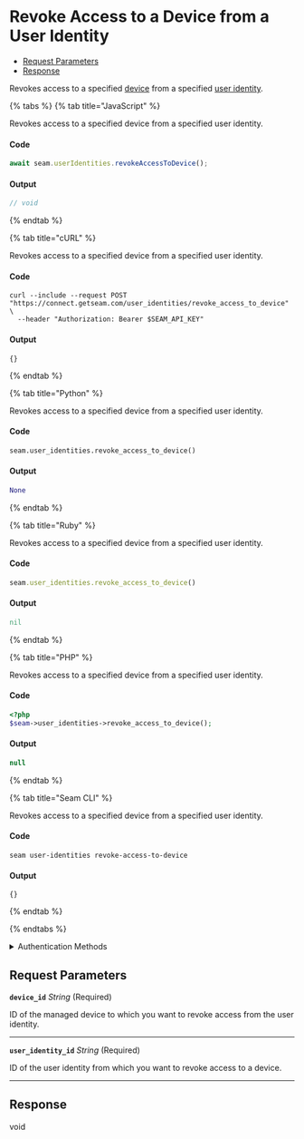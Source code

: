 # Revoke Access to a Device from a User Identity

- [Request Parameters](#request-parameters)
- [Response](#response)

Revokes access to a specified [device](../../core-concepts/devices/README.md) from a specified [user identity](https://docs.seam.co/latest/capability-guides/mobile-access-in-development/managing-mobile-app-user-accounts-with-user-identities#what-is-a-user-identity).


{% tabs %}
{% tab title="JavaScript" %}

Revokes access to a specified device from a specified user identity.

#### Code

```javascript
await seam.userIdentities.revokeAccessToDevice();
```

#### Output

```javascript
// void
```
{% endtab %}

{% tab title="cURL" %}

Revokes access to a specified device from a specified user identity.

#### Code

```curl
curl --include --request POST "https://connect.getseam.com/user_identities/revoke_access_to_device" \
  --header "Authorization: Bearer $SEAM_API_KEY"
```

#### Output

```curl
{}
```
{% endtab %}

{% tab title="Python" %}

Revokes access to a specified device from a specified user identity.

#### Code

```python
seam.user_identities.revoke_access_to_device()
```

#### Output

```python
None
```
{% endtab %}

{% tab title="Ruby" %}

Revokes access to a specified device from a specified user identity.

#### Code

```ruby
seam.user_identities.revoke_access_to_device()
```

#### Output

```ruby
nil
```
{% endtab %}

{% tab title="PHP" %}

Revokes access to a specified device from a specified user identity.

#### Code

```php
<?php
$seam->user_identities->revoke_access_to_device();
```

#### Output

```php
null
```
{% endtab %}

{% tab title="Seam CLI" %}

Revokes access to a specified device from a specified user identity.

#### Code

```seam_cli
seam user-identities revoke-access-to-device
```

#### Output

```seam_cli
{}
```
{% endtab %}

{% endtabs %}


<details>

<summary>Authentication Methods</summary>

- API key
- Personal access token
  <br>Must also include the `seam-workspace` header in the request.

To learn more, see [Authentication](https://docs.seam.co/latest/api/authentication).
</details>

## Request Parameters

**`device_id`** *String* (Required)

ID of the managed device to which you want to revoke access from the user identity.

---

**`user_identity_id`** *String* (Required)

ID of the user identity from which you want to revoke access to a device.

---


## Response

void

